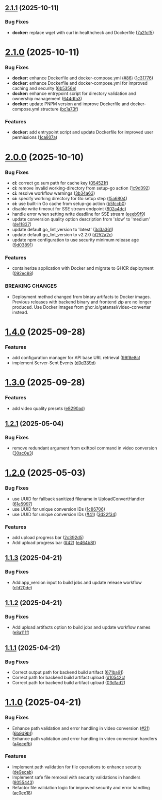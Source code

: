 ## [2.1.1](https://github.com/gatanasi/video-converter/compare/v2.1.0...v2.1.1) (2025-10-11)


### Bug Fixes

* **docker:** replace wget with curl in healthcheck and Dockerfile ([7a2fcf5](https://github.com/gatanasi/video-converter/commit/7a2fcf58f85de3bbfaca673fe2f458711f6ab877))

# [2.1.0](https://github.com/gatanasi/video-converter/compare/v2.0.1...v2.1.0) (2025-10-11)


### Bug Fixes

* **docker:** enhance Dockerfile and docker-compose.yml ([#86](https://github.com/gatanasi/video-converter/issues/86)) ([1c31776](https://github.com/gatanasi/video-converter/commit/1c3177697037d9e6af1a7c6c05c1ab1c16909e64))
* **docker:** enhance Dockerfile and docker-compose.yml for improved caching and security ([6b5356e](https://github.com/gatanasi/video-converter/commit/6b5356ea138ac1c9d8098f0955ebbc5b3abd5ed8))
* **docker:** enhance entrypoint script for directory validation and ownership management ([644dfa3](https://github.com/gatanasi/video-converter/commit/644dfa3f0f98014b63743d5d5c83d582fa1cfe46))
* **docker:** update PNPM version and improve Dockerfile and docker-compose.yml structure ([bc1a73f](https://github.com/gatanasi/video-converter/commit/bc1a73f6a34f2b85efad4d2f2ebdde5c081751ce))


### Features

* **docker:** add entrypoint script and update Dockerfile for improved user permissions ([1ca807a](https://github.com/gatanasi/video-converter/commit/1ca807ab1fd382b58d9d0529f8c4a1559f836379))

# [2.0.0](https://github.com/gatanasi/video-converter/compare/v1.4.0...v2.0.0) (2025-10-10)


### Bug Fixes

* **ci:** correct go.sum path for cache key ([054521f](https://github.com/gatanasi/video-converter/commit/054521fb924fb1f821a9014fcff440b744f5d35a))
* **ci:** remove invalid working-directory from setup-go action ([1c9d392](https://github.com/gatanasi/video-converter/commit/1c9d39200e837f5876bd647349781c9a14a7c8c7))
* **ci:** resolve workflow warnings ([3b34a63](https://github.com/gatanasi/video-converter/commit/3b34a63129bf3562d5d863e65c5bae4dd5ab57b8))
* **ci:** specify working directory for Go setup step ([f5a6804](https://github.com/gatanasi/video-converter/commit/f5a680426e76b1f65dba599cd93a91d45f16f3b1))
* **ci:** use built-in Go cache from setup-go action ([b5fccb0](https://github.com/gatanasi/video-converter/commit/b5fccb0e4e32a87bd1d7b6def2012b2a2aa5ed4a))
* disable write timeout for SSE stream endpoint ([802a4dc](https://github.com/gatanasi/video-converter/commit/802a4dcd2e854516afc10e30e97747ae9301c193))
* handle error when setting write deadline for SSE stream ([eeeb9f9](https://github.com/gatanasi/video-converter/commit/eeeb9f9b2f595810ddabaff255c0f73f1496d626))
* update conversion quality option description from 'slow' to 'medium' ([de11837](https://github.com/gatanasi/video-converter/commit/de11837be8c61c521c7a7ecfb4abf317b7388300))
* update default go_lint_version to 'latest' ([3d3a361](https://github.com/gatanasi/video-converter/commit/3d3a361e1ed3c009ccc5a40f45bd6531769d72e2))
* update default go_lint_version to v2.2.0 ([d252a2c](https://github.com/gatanasi/video-converter/commit/d252a2c3f6293ba327793168691cc0badd495e15))
* update npm configuration to use security minimum release age ([9d03891](https://github.com/gatanasi/video-converter/commit/9d03891e3d968492e1b02b74a44ad3310afdd2b5))


### Features

* containerize application with Docker and migrate to GHCR deployment ([092ec88](https://github.com/gatanasi/video-converter/commit/092ec88c3aff1235c583ac354311a49b458c39be))


### BREAKING CHANGES

* Deployment method changed from binary artifacts to Docker images. Previous releases with backend binary and frontend zip are no longer produced. Use Docker images from ghcr.io/gatanasi/video-converter instead.

# [1.4.0](https://github.com/gatanasi/video-converter/compare/v1.3.1...v1.4.0) (2025-09-28)


### Features

* add configuration manager for API base URL retrieval ([99f8e8c](https://github.com/gatanasi/video-converter/commit/99f8e8c455283b4cfa00aea2cb17e10190b05ea8))
* implement Server-Sent Events ([d0d339d](https://github.com/gatanasi/video-converter/commit/d0d339d0cdc587565a9df351c6745e412090e169))

# [1.3.0](https://github.com/gatanasi/video-converter/compare/v1.2.4...v1.3.0) (2025-09-28)


### Features

* add video quality presets ([e8290ad](https://github.com/gatanasi/video-converter/commit/e8290ad4c97fec581239eb3dc9ff55ec6006c7bd))

## [1.2.1](https://github.com/gatanasi/video-converter/compare/v1.2.0...v1.2.1) (2025-05-04)


### Bug Fixes

* remove redundant argument from exiftool command in video conversion ([30ac0e3](https://github.com/gatanasi/video-converter/commit/30ac0e39369965a94e652195f4b284c3a04b4c2f))

# [1.2.0](https://github.com/gatanasi/video-converter/compare/v1.1.4...v1.2.0) (2025-05-03)


### Bug Fixes

* use UUID for fallback sanitized filename in UploadConvertHandler ([61e5997](https://github.com/gatanasi/video-converter/commit/61e59974473654469bb4d3cfbced39168658102d))
* use UUID for unique conversion IDs ([1c86706](https://github.com/gatanasi/video-converter/commit/1c86706fcb8662fcbb7a5937e08cf986394f51c6))
* use UUID for unique conversion IDs ([#41](https://github.com/gatanasi/video-converter/issues/41)) ([3d22f34](https://github.com/gatanasi/video-converter/commit/3d22f34689cf8fd5914c3c696dac964a40637e15))


### Features

* add upload progress bar ([2c392d5](https://github.com/gatanasi/video-converter/commit/2c392d5440edc0bda533842b5bf6767e6d7de6ad))
* Add upload progress bar ([#42](https://github.com/gatanasi/video-converter/issues/42)) ([e464b8f](https://github.com/gatanasi/video-converter/commit/e464b8f95b741db12d48eb97932b00c15d9aa53b))

## [1.1.3](https://github.com/gatanasi/video-converter/compare/v1.1.2...v1.1.3) (2025-04-21)


### Bug Fixes

* Add app_version input to build jobs and update release workflow ([cfd20de](https://github.com/gatanasi/video-converter/commit/cfd20de3c95e9eaeb5dc2f40e97afc37a79fa7c8))

## [1.1.2](https://github.com/gatanasi/video-converter/compare/v1.1.1...v1.1.2) (2025-04-21)


### Bug Fixes

* Add upload artifacts option to build jobs and update workflow names ([e8a111f](https://github.com/gatanasi/video-converter/commit/e8a111f36e02d98c117ba9eff155c20f933fc1ae))

## [1.1.1](https://github.com/gatanasi/video-converter/compare/v1.1.0...v1.1.1) (2025-04-21)


### Bug Fixes

* Correct output path for backend build artifact ([671ba91](https://github.com/gatanasi/video-converter/commit/671ba91ab0d6492eb8d38451454246275bb7c162))
* Correct path for backend build artifact upload ([d10542c](https://github.com/gatanasi/video-converter/commit/d10542c655df61a0c3743173399d48cb1d94a7a8))
* Correct path for backend build artifact upload ([03dfad2](https://github.com/gatanasi/video-converter/commit/03dfad2cd91c7d5df0065e97ff403a99d101e8ea))

# [1.1.0](https://github.com/gatanasi/video-converter/compare/v1.0.0...v1.1.0) (2025-04-21)


### Bug Fixes

* Enhance path validation and error handling in video conversion ([#21](https://github.com/gatanasi/video-converter/issues/21)) ([6b9d9b1](https://github.com/gatanasi/video-converter/commit/6b9d9b1453b70805ec9e81d7962ec45e652e696b))
* Enhance path validation and error handling in video conversion handlers ([a4ecefb](https://github.com/gatanasi/video-converter/commit/a4ecefb87ed806de56d7bba1fd55739cc817261c))


### Features

* Implement path validation for file operations to enhance security ([de9ecab](https://github.com/gatanasi/video-converter/commit/de9ecab941a83437772a6dec73b004bb72db054a))
* Implement safe file removal with security validations in handlers ([8055443](https://github.com/gatanasi/video-converter/commit/8055443e97f3a4cf3786edd95a8af3f8fa1c5b89))
* Refactor file validation logic for improved security and error handling ([ac0ee18](https://github.com/gatanasi/video-converter/commit/ac0ee181f69b7b5003fde6c76eebd613905285f6))
